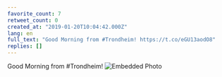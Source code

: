 ```yaml
---
favorite_count: 7
retweet_count: 0
created_at: "2019-01-20T10:04:42.000Z"
lang: en
full_text: "Good Morning from #Trondheim! https://t.co/eGU13aodO8"
replies: []
---
```


Good Morning from #Trondheim!
![Embedded Photo](https://twitter-media-coderbyheart.s3.eu-north-1.amazonaws.com/1086927491820867584-DxWKyIHWoAE9Owf.jpg)
